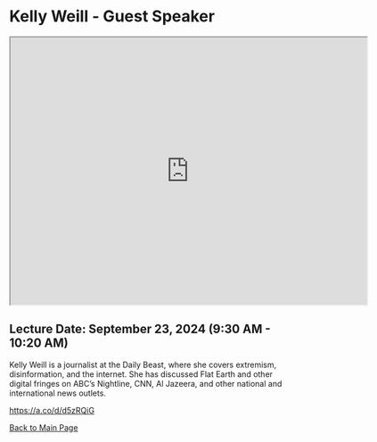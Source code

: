 # Kelly Weill - Guest Speaker

<iframe src="https://drive.google.com/file/d/1ekULlkMdtZBqL2aiDxlEPp3M2DeJN9Oe/preview" width="640" height="480" allow="autoplay"></iframe>


## Lecture Date: September 23, 2024 (9:30 AM - 10:20 AM)

Kelly Weill is a journalist at the Daily Beast, where she covers extremism, disinformation, and the internet. 
She has discussed Flat Earth and other digital fringes on ABC’s Nightline, CNN, Al Jazeera, and other national and international news outlets.

https://a.co/d/d5zRQiG

[Back to Main Page](README.md)

